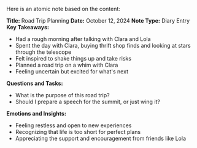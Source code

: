 Here is an atomic note based on the content:

**Title:** Road Trip Planning
**Date:** October 12, 2024
**Note Type:** Diary Entry
**Key Takeaways:**

* Had a rough morning after talking with Clara and Lola
* Spent the day with Clara, buying thrift shop finds and looking at stars through the telescope
* Felt inspired to shake things up and take risks
* Planned a road trip on a whim with Clara
* Feeling uncertain but excited for what's next

**Questions and Tasks:**

* What is the purpose of this road trip?
* Should I prepare a speech for the summit, or just wing it?

**Emotions and Insights:**

* Feeling restless and open to new experiences
* Recognizing that life is too short for perfect plans
* Appreciating the support and encouragement from friends like Lola